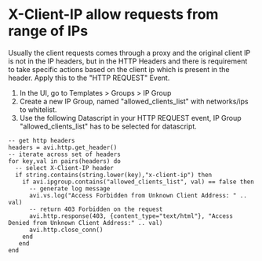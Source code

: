 # X-Client-IP allow requests from range of IPs
 Usually the client requests comes through a proxy and the original client IP is not in the IP headers, but in the HTTP Headers and there is requirement to take specific actions based on the client ip which is present in the header. Apply this to the "HTTP REQUEST" Event.

1. In the UI, go to Templates > Groups > IP Group
2. Create a new IP Group, named "allowed_clients_list" with networks/ips to whitelist.
3. Use the following Datascript in your HTTP REQUEST event, IP Group  "allowed_clients_list" has to be selected for datascript.

```
-- get http headers
headers = avi.http.get_header()
-- iterate across set of headers
for key,val in pairs(headers) do
  -- select X-Client-IP header
  if string.contains(string.lower(key),"x-client-ip") then
    if avi.ipgroup.contains("allowed_clients_list", val) == false then
      -- generate log message
      avi.vs.log("Access Forbidden from Unknown Client Address: " .. val)
      -- return 403 Forbidden on the request
      avi.http.response(403, {content_type="text/html"}, "Access Denied from Unknown Client Address:" .. val)
      avi.http.close_conn()
    end
   end
end
```
